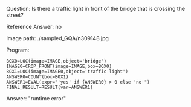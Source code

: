 Question: Is there a traffic light in front of the bridge that is crossing the street?

Reference Answer: no

Image path: ./sampled_GQA/n309148.jpg

Program:

```
BOX0=LOC(image=IMAGE,object='bridge')
IMAGE0=CROP_FRONT(image=IMAGE,box=BOX0)
BOX1=LOC(image=IMAGE0,object='traffic light')
ANSWER0=COUNT(box=BOX1)
ANSWER1=EVAL(expr="'yes' if {ANSWER0} > 0 else 'no'")
FINAL_RESULT=RESULT(var=ANSWER1)
```
Answer: "runtime error"

